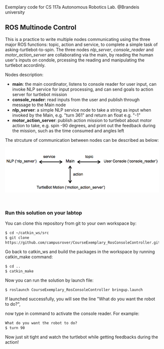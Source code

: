 
Exemplary code for CS 117a Autonomous Robotics Lab. @Brandeis university  

## ROS Multinode Control
This is a practice to write multiple nodes communicating using the three major ROS functions: topic, action and service, to complete a simple task of asking-turtlebot-to-spin. The three nodes *nlp_server*, *console_reader* and *motor_action_server* are collaborating via the main, by reading the human user's inputs on condole, prcessing the reading and manipulating the turtlebot accordinly.

Nodes description:

- **main**: the main coordinator, listens to console reader for user input, can invoke NLP service for input processing, and can send goals to action server for turtlebot mission 
- **console_reader**: read inputs from the user and publish through message to the Main node
- **nlp_server**: a simple NLP service node to take a string as input when invoked by the Main, e.g. "turn 361" and return an float e.g. "-1"
- **motor_action_server**: publish action mission to turtlebot about motor action to take, e.g. spin -90 degrees, and print out the feedback during the mission, such as the time consumed and angles left

The strcuture of communication between nodes can be described as below: 

<img src="https://raw.githubusercontent.com/celisun/CourseExemplary_ROSConsoleController/master/multi-node_structure_sketch.png" width="650">

  


### Run this solution on your labtop
You can clone this repository from git to your own workspace by:
```
$ cd ~/catkin_ws/src
$ git clone https://github.com/campusrover/CourseExemplary_RosConsoleController.git
```
Go back to catkin_ws and build the packages in the workspace by running catkin_make command:
```
$ cd ..
$ catkin_make
```
Now you can run the solution by launch file:
```
$ roslaunch CourseExemplary_RosConsoleController bringup.launch
```
If launched successfully, you will see the line "What do you want the robot to do?",

now type in command to activate the console reader. For example:
```
What do you want the robot to do?
$ turn 90
```
Now just sit tight and watch the turtlebot while getting feedbacks during the action!

